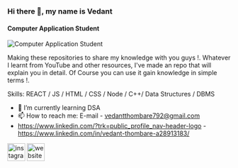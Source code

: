 ### Hi there 👋, my name is Vedant
#### Computer Application Student
![Computer Application Student](https://media.licdn.com/dms/image/C5616AQHOVtMvgYAMqg/profile-displaybackgroundimage-shrink_350_1400/0/1662219121334?e=1687392000&v=beta&t=g-pV2yLzks2fA2qbGVu4kal8WEntEKyBtM4vzHTVsnY)

Making these repositories to share my knowledge with you guys !. 
Whatever I learnt from YouTube and other resources, I've made an repo that will explain you in detail. Of Course you can use it gain knowledge in simple terms !.

Skills: REACT / JS / HTML / CSS / Node / C++/ Data Structures / DBMS

- 🌱 I’m currently learning DSA 
- 📫 How to reach me: E-mail - vedantthombare792@gmail.com 
- https://www.linkedin.com/?trk=public_profile_nav-header-logo - https://www.linkedin.com/in/vedant-thombare-a28913183/


[<img src='https://cdn.jsdelivr.net/npm/simple-icons@3.0.1/icons/instagram.svg' alt='instagram' height='40'>](https://www.instagram.com/17ved/)  [<img src='https://cdn.jsdelivr.net/npm/simple-icons@3.0.1/icons/icloud.svg' alt='website' height='40'>](https://17ved.github.io/devthombarevedpfolio.github.io/)  


